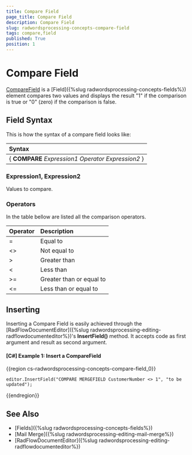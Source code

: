 ```yaml
---
title: Compare Field
page_title: Compare Field
description: Compare Field
slug: radwordsprocessing-concepts-compare-field
tags: compare,field
published: True
position: 1
---
```


# Compare Field

[CompareField](https://docs.telerik.com/devtools/document-processing/api/telerik.windows.documents.flow.model.fields.comparefield) is a [Field]({%slug radwordsprocessing-concepts-fields%}) element compares two values and displays the result "1" if the comparison is true or "0" (zero) if the comparison is false.

## Field Syntax

This is how the syntax of a compare field looks like:

| Syntax   											     |
| :---     											     |
| { **COMPARE** _Expression1_ _Operator_ _Expression2_ } |

### Expression1, Expression2
Values to compare.

### Operators
In the table bellow are listed all the comparison operators.

| Operator    | Description              |
| :---        | :---                     |
| =           | Equal to                 |
| <>          | Not equal to             |
| >           | Greater than             |
| <           | Less than                |
| >=          | Greater than or equal to |
| <=          | Less than or equal to    |

## Inserting

Inserting a Compare Field is easily achieved through the [RadFlowDocumentEditor]({%slug radwordsprocessing-editing-radflowdocumenteditor%})'s __InsertField()__ method. It accepts code as first argument and result as second argument.   

#### __[C#] Example 1: Insert a CompareField__

{{region cs-radwordsprocessing-concepts-compare-field_0}}
	            
	editor.InsertField("COMPARE MERGEFIELD CustomerNumber <> 1", "to be updated");
{{endregion}}


## See Also

 * [Fields]({%slug radwordsprocessing-concepts-fields%})
 * [Mail Merge]({%slug radwordsprocessing-editing-mail-merge%})
 * [RadFlowDocumentEditor]({%slug radwordsprocessing-editing-radflowdocumenteditor%})

